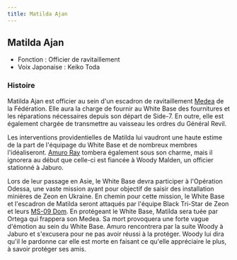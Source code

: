 ```yaml
---
title: Matilda Ajan
---
```



Matilda Ajan
------------







* Fonction : Officier de ravitaillement
* Voix Japonaise : Keiko Toda


### Histoire


Matilda Ajan est officier au sein d'un escadron de ravitaillement [Medea](uc/mobile-suit-gundam/medea.html) de la Fédération. Elle aura la charge de fournir au White Base des fournitures et les réparations nécessaires depuis son départ de Side-7. En outre, elle est également chargée de transmettre au vaisseau les ordres du Général Revil. 


Les interventions providentielles de Matilda lui vaudront une haute estime de la part de l'équipage du White Base et de nombreux membres l'idéaliseront. [Amuro Ray](uc/mobile-suit-gundam/amuro-ray.html) tombera également sous son charme, mais il ignorera au début que celle-ci est fiancée à Woody Malden, un officier stationné à Jaburo. 


Lors de leur passage en Asie, le White Base devra participer à l'Opération Odessa, une vaste mission ayant pour objectif de saisir des installation minières de Zeon en Ukraine. En chemin pour cette mission, le White Base et l'escadron de Matilda seront attaqués par l'équipe Black Tri-Star de Zeon et leurs [MS-09 Dom](uc/mobile-suit-gundam/ms-09-dom.html). En protégeant le White Base, Matilda sera tuée par Ortega qui frappera son Medea. Sa mort provoquera une forte vague d'émotion au sein du White Base. Amuro rencontrera par la suite Woody à Jaburo et s'excusera pour ne pas avoir réussi à la protéger. Woody lui dira qu'il le pardonne car elle est morte en faisant ce qu'elle appréciaire le plus, à savoir protéger ses amis. 


